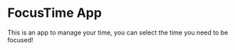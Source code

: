 # FocusTime App

This is an app to manage your time, you can select the time you need to be focused!
